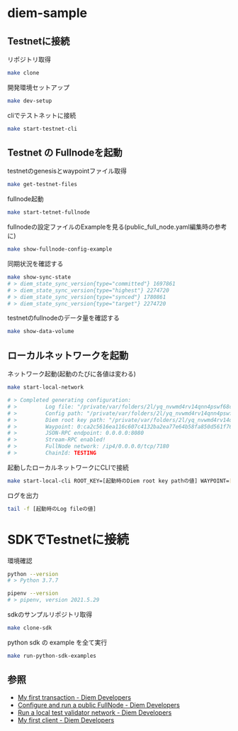 # diem-sample

## Testnetに接続

リポジトリ取得
```sh
make clone
```

開発環境セットアップ
```sh
make dev-setup
```

cliでテストネットに接続
```sh
make start-testnet-cli
```

## Testnet の Fullnodeを起動

testnetのgenesisとwaypointファイル取得
```sh
make get-testnet-files
```

fullnode起動
```sh
make start-tetnet-fullnode
```

fullnodeの設定ファイルのExampleを見る(public_full_node.yaml編集時の参考に)
```sh
make show-fullnode-config-example
```

同期状況を確認する
```sh
make show-sync-state
# > diem_state_sync_version{type="committed"} 1697861
# > diem_state_sync_version{type="highest"} 2274720
# > diem_state_sync_version{type="synced"} 1780861
# > diem_state_sync_version{type="target"} 2274720
```

testnetのfullnodeのデータ量を確認する
```sh
make show-data-volume
```

## ローカルネットワークを起動

ネットワーク起動(起動のたびに各値は変わる)

```sh
make start-local-network

# > Completed generating configuration:
# >         Log file: "/private/var/folders/2l/yq_nvwmd4rv14qnn4pswf68c0000gr/T/5640eb797a98f2826aa4cee5f40ece29/validator.log"
# >         Config path: "/private/var/folders/2l/yq_nvwmd4rv14qnn4pswf68c0000gr/T/5640eb797a98f2826aa4cee5f40ece29/0/node.yaml"
# >         Diem root key path: "/private/var/folders/2l/yq_nvwmd4rv14qnn4pswf68c0000gr/T/5640eb797a98f2826aa4cee5f40ece29/mint.key"
# >         Waypoint: 0:ca2c5616ea116c607c4132ba2ea77e64b58fa850d561f763d119f1945d926aa6
# >         JSON-RPC endpoint: 0.0.0.0:8080
# >         Stream-RPC enabled!
# >         FullNode network: /ip4/0.0.0.0/tcp/7180
# >         ChainId: TESTING
```

起動したローカルネットワークにCLIで接続
```sh
make start-local-cli ROOT_KEY=[起動時のDiem root key pathの値] WAYPOINT=[起動時のWaypointの値]
```

ログを出力
```sh
tail -f [起動時のLog fileの値]
```

# SDKでTestnetに接続

環境確認
```sh
python --version
# > Python 3.7.7

pipenv --version
# > pipenv, version 2021.5.29
```

sdkのサンプルリポジトリ取得
```sh
make clone-sdk
```

python sdk の example を全て実行
```sh
make run-python-sdk-examples
```

## 参照
- [My first transaction - Diem Developers](https://developers.diem.com/main/docs/tutorial-my-first-transaction)
- [Configure and run a public FullNode - Diem Developers](https://developers.diem.com/main/docs/configure-run-public-fullnode)
- [Run a local test validator network - Diem Developers](https://developers.diem.com/main/docs/tutorial-run-local-validator-nw)
- [My first client - Diem Developers](https://developers.diem.com/main/docs/tutorial-my-first-client)